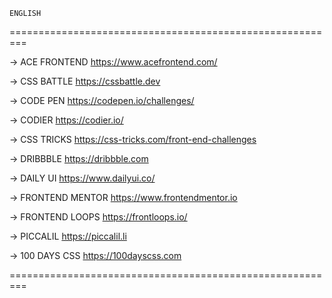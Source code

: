 
```
ENGLISH
```

=========================================================


-> ACE FRONTEND
https://www.acefrontend.com/


-> CSS BATTLE
https://cssbattle.dev


-> CODE PEN
https://codepen.io/challenges/


-> CODIER
https://codier.io/

-> CSS TRICKS
https://css-tricks.com/front-end-challenges


-> DRIBBBLE
https://dribbble.com


-> DAILY UI
https://www.dailyui.co/


-> FRONTEND MENTOR
https://www.frontendmentor.io


-> FRONTEND LOOPS
https://frontloops.io/

-> PICCALIL
https://piccalil.li


-> 100 DAYS CSS
https://100dayscss.com


=========================================================
